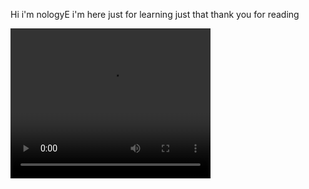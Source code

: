 Hi i'm nologyE
 i'm here just for learning just that thank you for reading

 <video width="320" height="240" controls>
  <source src="[movie.mp4](https://github.com/nologye/nologyE/assets/153089914/db94f00f-43da-41d7-9898-ce6df3ede3a2)https://github.com/nologye/nologyE/assets/153089914/db94f00f-43da-41d7-9898-ce6df3ede3a2" type="video/mp4">
</video> 
